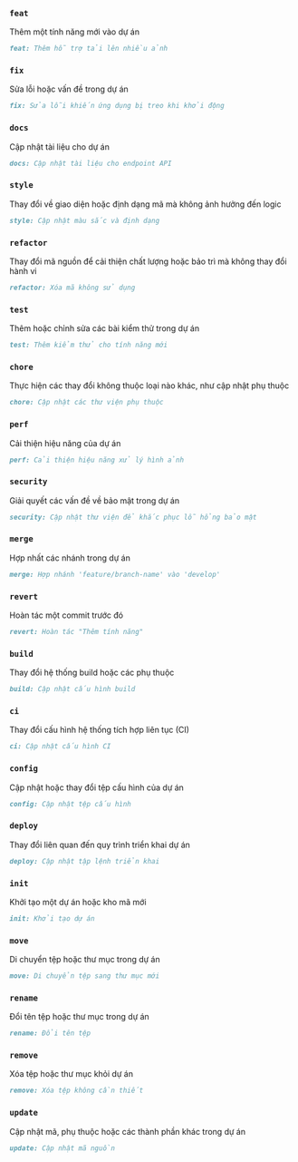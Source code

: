 ### `feat`  
Thêm một tính năng mới vào dự án  
```markdown
feat: Thêm hỗ trợ tải lên nhiều ảnh
```

### `fix`  
Sửa lỗi hoặc vấn đề trong dự án  
```markdown
fix: Sửa lỗi khiến ứng dụng bị treo khi khởi động
```

### `docs`  
Cập nhật tài liệu cho dự án  
```markdown
docs: Cập nhật tài liệu cho endpoint API
```

### `style`  
Thay đổi về giao diện hoặc định dạng mã mà không ảnh hưởng đến logic  
```markdown
style: Cập nhật màu sắc và định dạng
```

### `refactor`  
Thay đổi mã nguồn để cải thiện chất lượng hoặc bảo trì mà không thay đổi hành vi  
```markdown
refactor: Xóa mã không sử dụng
```

### `test`  
Thêm hoặc chỉnh sửa các bài kiểm thử trong dự án  
```markdown
test: Thêm kiểm thử cho tính năng mới
```

### `chore`  
Thực hiện các thay đổi không thuộc loại nào khác, như cập nhật phụ thuộc  
```markdown
chore: Cập nhật các thư viện phụ thuộc
```

### `perf`  
Cải thiện hiệu năng của dự án  
```markdown
perf: Cải thiện hiệu năng xử lý hình ảnh
```

### `security`  
Giải quyết các vấn đề về bảo mật trong dự án  
```markdown
security: Cập nhật thư viện để khắc phục lỗ hổng bảo mật
```

### `merge`  
Hợp nhất các nhánh trong dự án  
```markdown
merge: Hợp nhánh 'feature/branch-name' vào 'develop'
```

### `revert`  
Hoàn tác một commit trước đó  
```markdown
revert: Hoàn tác "Thêm tính năng"
```

### `build`  
Thay đổi hệ thống build hoặc các phụ thuộc  
```markdown
build: Cập nhật cấu hình build
```

### `ci`  
Thay đổi cấu hình hệ thống tích hợp liên tục (CI)  
```markdown
ci: Cập nhật cấu hình CI
```

### `config`  
Cập nhật hoặc thay đổi tệp cấu hình của dự án  
```markdown
config: Cập nhật tệp cấu hình
```

### `deploy`  
Thay đổi liên quan đến quy trình triển khai dự án  
```markdown
deploy: Cập nhật tập lệnh triển khai
```

### `init`  
Khởi tạo một dự án hoặc kho mã mới  
```markdown
init: Khởi tạo dự án
```

### `move`  
Di chuyển tệp hoặc thư mục trong dự án  
```markdown
move: Di chuyển tệp sang thư mục mới
```

### `rename`  
Đổi tên tệp hoặc thư mục trong dự án  
```markdown
rename: Đổi tên tệp
```

### `remove`  
Xóa tệp hoặc thư mục khỏi dự án  
```markdown
remove: Xóa tệp không cần thiết
```

### `update`  
Cập nhật mã, phụ thuộc hoặc các thành phần khác trong dự án  
```markdown
update: Cập nhật mã nguồn
```
